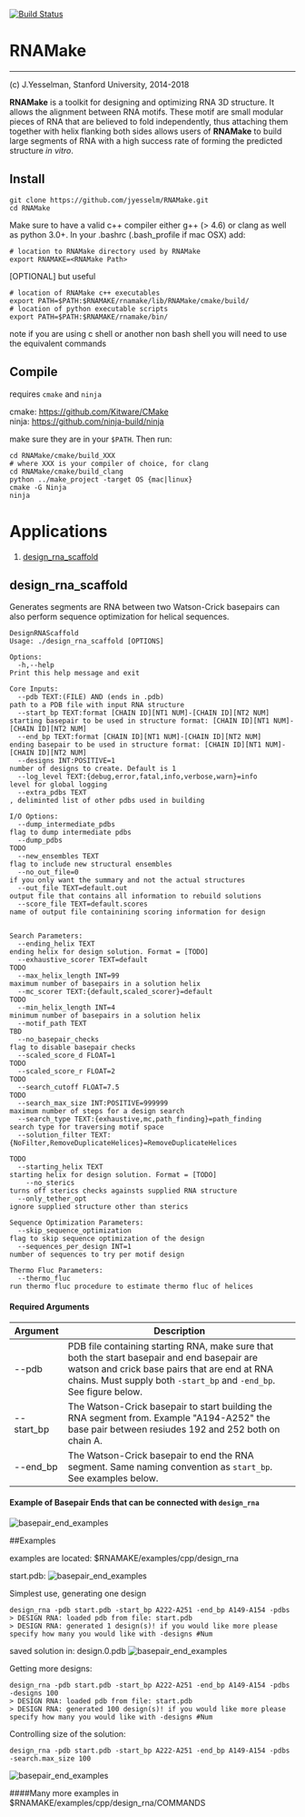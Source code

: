 [![Build Status](https://travis-ci.com/jyesselm/RNAMake.svg?token=Kxiycasibo9yqZt7eayf&branch=devel)](https://travis-ci.com/jyesselm/RNAMake)

RNAMake
=======
-----------
(c)  J.Yesselman, Stanford University, 2014-2018

**RNAMake** is a toolkit for designing and optimizing RNA 3D structure. It allows 
the alignment between RNA motifs. These motif are small modular pieces of RNA that are 
believed to fold independently, thus attaching them together with helix flanking both 
sides allows users of **RNAMake** to build large segments of RNA with a high success 
rate of forming the predicted structure _in vitro_.

Install
-------
```shell
git clone https://github.com/jyesselm/RNAMake.git
cd RNAMake
```

Make sure to have a valid c++ compiler either g++ (> 4.6) or clang as well as python 3.0+. In your .bashrc (.bash_profile if mac OSX) add:

```shell
# location to RNAMake directory used by RNAMake
export RNAMAKE=<RNAMake Path> 
```
[OPTIONAL] but useful

```shell
# location of RNAMake c++ executables 
export PATH=$PATH:$RNAMAKE/rnamake/lib/RNAMake/cmake/build/ 
# location of python executable scripts  
export PATH=$PATH:$RNAMAKE/rnamake/bin/                                                                     
```

note if you are using c shell or another non bash shell you will need to use the equivalent commands


Compile
------- 
requires `cmake` and `ninja`

cmake: https://github.com/Kitware/CMake <br>
ninja: https://github.com/ninja-build/ninja

make sure they are in your `$PATH`. Then run:

```shell
cd RNAMake/cmake/build_XXX
# where XXX is your compiler of choice, for clang
cd RNAMake/cmake/build_clang
python ../make_project -target OS {mac|linux}
cmake -G Ninja
ninja
```

Applications
============
1. <a href="#design_rna_scaffold">design_rna_scaffold</a>

<a id="design_rna_scaffold"></a>

design_rna_scaffold
-----------
Generates segments are RNA between two Watson-Crick basepairs can also perform sequence optimization for helical sequences. 

```
DesignRNAScaffold
Usage: ./design_rna_scaffold [OPTIONS]

Options:
  -h,--help                                                                     Print this help message and exit

Core Inputs:
  --pdb TEXT:(FILE) AND (ends in .pdb)                                          path to a PDB file with input RNA structure
  --start_bp TEXT:format [CHAIN ID][NT1 NUM]-[CHAIN ID][NT2 NUM]                starting basepair to be used in structure format: [CHAIN ID][NT1 NUM]-[CHAIN ID][NT2 NUM]
  --end_bp TEXT:format [CHAIN ID][NT1 NUM]-[CHAIN ID][NT2 NUM]                  ending basepair to be used in structure format: [CHAIN ID][NT1 NUM]-[CHAIN ID][NT2 NUM]
  --designs INT:POSITIVE=1                                                      number of designs to create. Default is 1
  --log_level TEXT:{debug,error,fatal,info,verbose,warn}=info                   level for global logging
  --extra_pdbs TEXT                                                             , deliminted list of other pdbs used in building

I/O Options:
  --dump_intermediate_pdbs                                                      flag to dump intermediate pdbs
  --dump_pdbs                                                                   TODO
  --new_ensembles TEXT                                                          flag to include new structural ensembles
  --no_out_file=0                                                               if you only want the summary and not the actual structures
  --out_file TEXT=default.out                                                   output file that contains all information to rebuild solutions
  --score_file TEXT=default.scores                                              name of output file containining scoring information for design


Search Parameters:
  --ending_helix TEXT                                                           ending helix for design solution. Format = [TODO]
  --exhaustive_scorer TEXT=default                                              TODO
  --max_helix_length INT=99                                                     maximum number of basepairs in a solution helix
  --mc_scorer TEXT:{default,scaled_scorer}=default                              TODO
  --min_helix_length INT=4                                                      minimum number of basepairs in a solution helix
  --motif_path TEXT                                                             TBD
  --no_basepair_checks                                                          flag to disable basepair checks
  --scaled_score_d FLOAT=1                                                      TODO
  --scaled_score_r FLOAT=2                                                      TODO
  --search_cutoff FLOAT=7.5                                                     TODO
  --search_max_size INT:POSITIVE=999999                                         maximum number of steps for a design search
  --search_type TEXT:{exhaustive,mc,path_finding}=path_finding                  search type for traversing motif space
  --solution_filter TEXT:{NoFilter,RemoveDuplicateHelices}=RemoveDuplicateHelices
                                                                                TODO                                                         
  --starting_helix TEXT                                                         starting helix for design solution. Format = [TODO]
    --no_sterics                                                                turns off sterics checks againsts supplied RNA structure
  --only_tether_opt                                                             ignore supplied structure other than sterics

Sequence Optimization Parameters:
  --skip_sequence_optimization                                                  flag to skip sequence optimization of the design
  --sequences_per_design INT=1                                                  number of sequences to try per motif design

Thermo Fluc Parameters:
  --thermo_fluc                                                                 run thermo fluc procedure to estimate thermo fluc of helices

```
#### Required Arguments

Argument  | Description
------------- | -------------
--pdb		    | PDB file containing starting RNA, make sure that both the start basepair and end basepair are watson and crick base pairs that are end at RNA chains. Must supply both `-start_bp` and `-end_bp`. See figure below.
--start_bp			    | The Watson-Crick basepair to start building the RNA segment from. Example "A194-A252" the base pair between resiudes 192 and 252 both on chain A. 
--end_bp			 |	The Watson-Crick basepair to end the RNA segment. Same naming convention as `start_bp`. See examples below.

#### Example of Basepair Ends that can be connected with `design_rna`

![basepair_end_examples](readme_resources/ggaa_tetraloop.png "Basepair End Example")

##Examples

examples are located: $RNAMAKE/examples/cpp/design_rna


start.pdb:
![basepair_end_examples](readme_resources/ggaa_tetraloop.png "Basepair End Example")


Simplest use, generating one design

```
design_rna -pdb start.pdb -start_bp A222-A251 -end_bp A149-A154 -pdbs
> DESIGN RNA: loaded pdb from file: start.pdb
> DESIGN RNA: generated 1 design(s)! if you would like more please specify how many you would like with -designs #Num
```
saved solution in: design.0.pdb
![basepair_end_examples](readme_resources/solution_1.png "RNAMake Solution")

Getting more designs:

```
design_rna -pdb start.pdb -start_bp A222-A251 -end_bp A149-A154 -pdbs -designs 100
> DESIGN RNA: loaded pdb from file: start.pdb
> DESIGN RNA: generated 100 design(s)! if you would like more please specify how many you would like with -designs #Num
```

Controlling size of the solution:

```
design_rna -pdb start.pdb -start_bp A222-A251 -end_bp A149-A154 -pdbs -search.max_size 100
```

![basepair_end_examples](readme_resources/controlling_size.png "Controlling the size of solutions")

####Many more examples in $RNAMAKE/examples/cpp/design_rna/COMMANDS

<a id="ribosome_tethering"></a>

